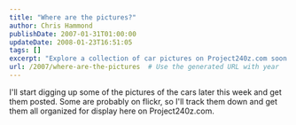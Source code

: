 ```yaml
---
title: "Where are the pictures?"
author: Chris Hammond
publishDate: 2007-01-31T01:00:00
updateDate: 2008-01-23T16:51:05
tags: []
excerpt: "Explore a collection of car pictures on Project240z.com soon. Stay tuned as we retrieve and organize these images for your viewing pleasure!"
url: /2007/where-are-the-pictures  # Use the generated URL with year
---
```

<p>I'll start digging up some of the pictures of the cars later this week and get them posted. Some are probably on flickr, so I'll track them down and get them all organized for display here on Project240z.com.</p>

